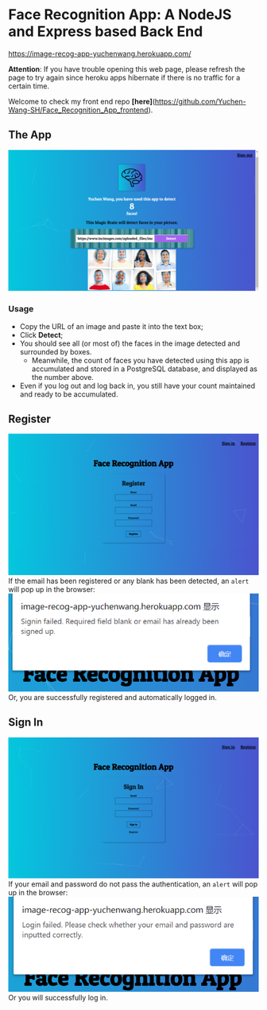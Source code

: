 # Face Recognition App: A NodeJS and Express based Back End

https://image-recog-app-yuchenwang.herokuapp.com/

**Attention**: If you have trouble opening this web page, please refresh the page to try again since heroku apps hibernate if there is no traffic for a certain time.

Welcome to check my front end repo **[here]**(https://github.com/Yuchen-Wang-SH/Face_Recognition_App_frontend).

## The App
![detection](images/detection.png)
### Usage
- Copy the URL of an image and paste it into the text box;
- Click **Detect**;
- You should see all (or most of) the faces in the image detected and surrounded by boxes.
  - Meanwhile, the count of faces you have detected using this app is accumulated and stored in a PostgreSQL database, and displayed as the number above.
- Even if you log out and log back in, you  still have your count maintained and ready to be accumulated.

## Register
![register](images/register.png)
If the email has been registered or any blank has been detected, an `alert` will pop up in the browser:
![popup](images/popup.png)
Or, you are successfully registered and automatically logged in.

## Sign In
![signin](images/signin.png)
If your email and password do not pass the authentication, an `alert` will pop up in the browser:
![popSignin](images/popSignin.png)
Or you will successfully log in.
